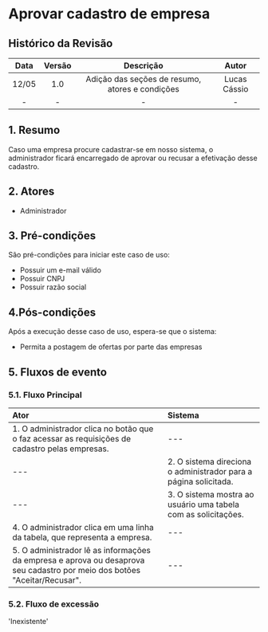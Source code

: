 # Aprovar cadastro de empresa

## Histórico da Revisão 
|  Data  | Versão | Descrição | Autor |
| :--: | :----: | :-------: | :---: |
| 12/05 | 1.0 | Adição das seções de resumo, atores e condições  | Lucas Cássio |
| - | - | - | - |


## 1. Resumo 
Caso uma empresa procure cadastrar-se em nosso sistema, o administrador ficará encarregado de aprovar ou recusar a efetivação desse cadastro.


## 2. Atores 
- Administrador

## 3. Pré-condições
São pré-condições para iniciar este caso de uso:
- Possuir um e-mail válido
- Possuir CNPJ
- Possuir razão social

## 4.Pós-condições
Após a execução desse caso de uso, espera-se que o sistema:
- Permita a postagem de ofertas por parte das empresas

## 5. Fluxos de evento

### 5.1. Fluxo Principal 
|  Ator  | Sistema |
|:-------|:------- |
|1. O administrador clica no botão que o faz acessar as requisições de cadastro pelas empresas.| --- |
| --- |2. O sistema direciona o administrador para a página solicitada.| --- |
| --- |3. O sistema mostra ao usuário uma tabela com as solicitações.| --- |
| 4.  O administrador clica em uma linha da tabela, que representa a empresa.| --- |
| 5. O administrador lê as informações da empresa e aprova ou desaprova seu cadastro por meio dos botões "Aceitar/Recusar".| --- |


### 5.2. Fluxo de excessão 
'Inexistente'